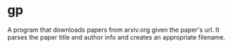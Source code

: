 gp
=======

A program that downloads papers from arxiv.org given the paper's url. It parses the paper title and author info and creates an appropriate filename. 

